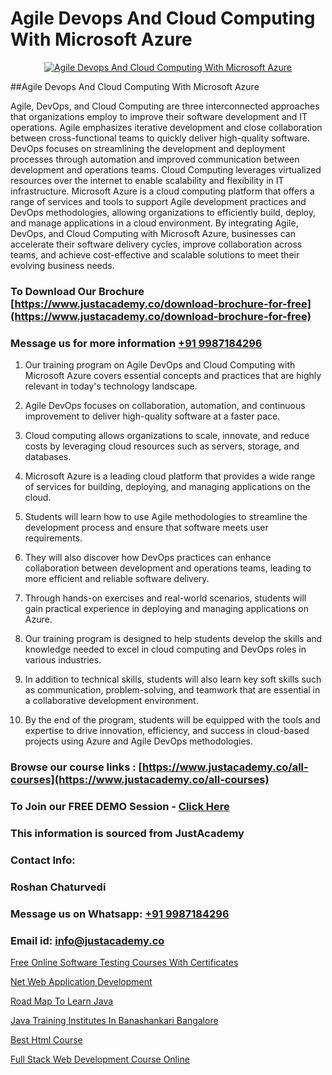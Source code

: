 # Agile Devops And Cloud Computing With Microsoft Azure

<p align="center">
  <a href="https://justacademy.co/course-detail/microsoft-azure-training">
    <img src="https://justacademy.co/storage2/course_image/1708336833_course_image.png" alt="Agile Devops And Cloud Computing With Microsoft Azure">
  </a>
</p>
##Agile Devops And Cloud Computing With Microsoft Azure

Agile, DevOps, and Cloud Computing are three interconnected approaches that organizations employ to improve their software development and IT operations. Agile emphasizes iterative development and close collaboration between cross-functional teams to quickly deliver high-quality software. DevOps focuses on streamlining the development and deployment processes through automation and improved communication between development and operations teams. Cloud Computing leverages virtualized resources over the internet to enable scalability and flexibility in IT infrastructure. Microsoft Azure is a cloud computing platform that offers a range of services and tools to support Agile development practices and DevOps methodologies, allowing organizations to efficiently build, deploy, and manage applications in a cloud environment. By integrating Agile, DevOps, and Cloud Computing with Microsoft Azure, businesses can accelerate their software delivery cycles, improve collaboration across teams, and achieve cost-effective and scalable solutions to meet their evolving business needs.
### To Download Our Brochure [https://www.justacademy.co/download-brochure-for-free](https://www.justacademy.co/download-brochure-for-free)
### Message us for more information [+91 9987184296](https://api.whatsapp.com/send?phone=919987184296)
1) Our training program on Agile DevOps and Cloud Computing with Microsoft Azure covers essential concepts and practices that are highly relevant in today's technology landscape.

2) Agile DevOps focuses on collaboration, automation, and continuous improvement to deliver high-quality software at a faster pace.

3) Cloud computing allows organizations to scale, innovate, and reduce costs by leveraging cloud resources such as servers, storage, and databases.

4) Microsoft Azure is a leading cloud platform that provides a wide range of services for building, deploying, and managing applications on the cloud.

5) Students will learn how to use Agile methodologies to streamline the development process and ensure that software meets user requirements.

6) They will also discover how DevOps practices can enhance collaboration between development and operations teams, leading to more efficient and reliable software delivery.

7) Through hands-on exercises and real-world scenarios, students will gain practical experience in deploying and managing applications on Azure.

8) Our training program is designed to help students develop the skills and knowledge needed to excel in cloud computing and DevOps roles in various industries.

9) In addition to technical skills, students will also learn key soft skills such as communication, problem-solving, and teamwork that are essential in a collaborative development environment.

10) By the end of the program, students will be equipped with the tools and expertise to drive innovation, efficiency, and success in cloud-based projects using Azure and Agile DevOps methodologies.

### Browse our course links : [https://www.justacademy.co/all-courses](https://www.justacademy.co/all-courses) 
### To Join our FREE DEMO Session - [Click Here](https://www.justacademy.co/register-for-course-demo)


### This information is sourced from JustAcademy
### Contact Info:
### Roshan Chaturvedi
### Message us on Whatsapp: [+91 9987184296](https://api.whatsapp.com/send?phone=919987184296)
### Email id: [info@justacademy.co](mailto:info@justacademy.co)
                
[Free Online Software Testing Courses With Certificates](https://www.linkedin.com/pulse/free-online-software-testing-courses-certificates-v4fec?trackingId=r%2FfHvLCRxso1rXfxK3fh%2Fg%3D%3D&lipi=urn%3Ali%3Apage%3Ad_flagship3_company_admin%3BHOARzOn6RjSLHiGUJj0uqA%3D%3D)

[Net Web Application Development](https://www.linkedin.com/pulse/net-web-application-development-justacademy-hyderabad-ovf1c?trackingId=K3R9lmXpNwBuxxHlrj8sZQ%3D%3D&lipi=urn%3Ali%3Apage%3Ad_flagship3_company_admin%3BIgbA%2F28BQMiUW8Q%2FkWRJzw%3D%3D)

[Road Map To Learn Java](https://medium.com/@mistersumit961/road-map-to-learn-java-992348cffb2b)

[Java Training Institutes In Banashankari Bangalore](https://medium.com/@ranepooja/java-training-institutes-in-banashankari-bangalore-b449c310809a)

[Best Html Course](https://justacademyin.github.io/justacademy/best-html-course)

[Full Stack Web Development Course Online](https://justacademyin.github.io/justacademy/full-stack-web-development-course-online)

